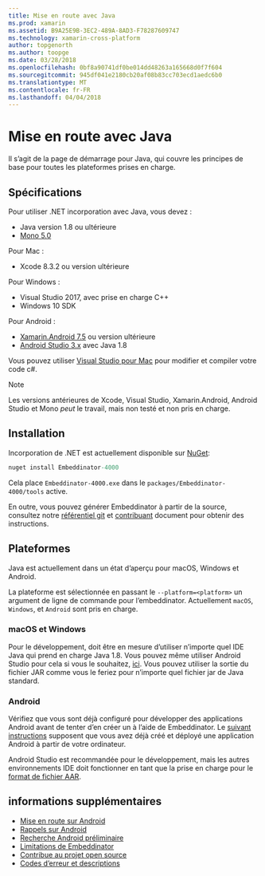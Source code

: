 ```yaml
---
title: Mise en route avec Java
ms.prod: xamarin
ms.assetid: B9A25E9B-3EC2-489A-8AD3-F78287609747
ms.technology: xamarin-cross-platform
author: topgenorth
ms.author: toopge
ms.date: 03/28/2018
ms.openlocfilehash: 0bf8a90741df0be014dd48263a165668d0f7f604
ms.sourcegitcommit: 945df041e2180cb20af08b83cc703ecd1aedc6b0
ms.translationtype: MT
ms.contentlocale: fr-FR
ms.lasthandoff: 04/04/2018
---
```

# <a name="getting-started-with-java"></a>Mise en route avec Java


Il s’agit de la page de démarrage pour Java, qui couvre les principes de base pour toutes les plateformes prises en charge.

## <a name="requirements"></a>Spécifications

Pour utiliser .NET incorporation avec Java, vous devez :

* Java version 1.8 ou ultérieure
* [Mono 5.0](http://www.mono-project.com/download/)

Pour Mac :
* Xcode 8.3.2 ou version ultérieure

Pour Windows :
* Visual Studio 2017, avec prise en charge C++
* Windows 10 SDK

Pour Android :
* [Xamarin.Android 7.5](https://www.visualstudio.com/xamarin/) ou version ultérieure
* [Android Studio 3.x](https://developer.android.com/studio/index.html) avec Java 1.8

Vous pouvez utiliser [Visual Studio pour Mac](https://www.visualstudio.com/vs/visual-studio-mac/) pour modifier et compiler votre code c#.

> [!NOTE]
> Les versions antérieures de Xcode, Visual Studio, Xamarin.Android, Android Studio et Mono _peut_ le travail, mais non testé et non pris en charge.

## <a name="installation"></a>Installation

Incorporation de .NET est actuellement disponible sur [NuGet](https://www.nuget.org/packages/Embeddinator-4000/):

```csharp
nuget install Embeddinator-4000
```
Cela place `Embeddinator-4000.exe` dans le `packages/Embeddinator-4000/tools` active.

En outre, vous pouvez générer Embeddinator à partir de la source, consultez notre [référentiel git](https://github.com/mono/Embeddinator-4000/) et [contribuant](https://github.com/mono/Embeddinator-4000/blob/master/docs/Contributing.md) document pour obtenir des instructions.

## <a name="platforms"></a>Plateformes

Java est actuellement dans un état d’aperçu pour macOS, Windows et Android.

La plateforme est sélectionnée en passant le `--platform=<platform>` un argument de ligne de commande pour l’embeddinator. Actuellement `macOS`, `Windows`, et `Android` sont pris en charge.

### <a name="macos-and-windows"></a>macOS et Windows

Pour le développement, doit être en mesure d’utiliser n’importe quel IDE Java qui prend en charge Java 1.8. Vous pouvez même utiliser Android Studio pour cela si vous le souhaitez, [ici](https://stackoverflow.com/questions/16626810/can-android-studio-be-used-to-run-standard-java-projects). Vous pouvez utiliser la sortie du fichier JAR comme vous le feriez pour n’importe quel fichier jar de Java standard.

### <a name="android"></a>Android

Vérifiez que vous sont déjà configuré pour développer des applications Android avant de tenter d’en créer un à l’aide de Embeddinator. Le [suivant instructions](~/tools/dotnet-embedding/get-started/java/android.md) supposent que vous avez déjà créé et déployé une application Android à partir de votre ordinateur.

Android Studio est recommandée pour le développement, mais les autres environnements IDE doit fonctionner en tant que la prise en charge pour le [format de fichier AAR](https://developer.android.com/studio/projects/android-library.html).

## <a name="further-reading"></a>informations supplémentaires

* [Mise en route sur Android](~/tools/dotnet-embedding/get-started/java/android.md)
* [Rappels sur Android](~/tools/dotnet-embedding/android/callbacks.md)
* [Recherche Android préliminaire](~/tools/dotnet-embedding/android/index.md)
* [Limitations de Embeddinator](~/tools/dotnet-embedding/limitations.md)
* [Contribue au projet open source](https://github.com/mono/Embeddinator-4000/blob/master/docs/Contributing.md)
* [Codes d’erreur et descriptions](~/tools/dotnet-embedding/errors.md)
